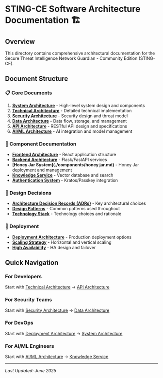 # STING-CE Software Architecture Documentation 🏗️

## Overview
This directory contains comprehensive architectural documentation for the Secure Threat Intelligence Network Guardian - Community Edition (STING-CE).

## Document Structure

### 📋 Core Documents
1. **[System Architecture](./system-architecture.md)** - High-level system design and components
2. **[Technical Architecture](./technical-architecture.md)** - Detailed technical implementation
3. **[Security Architecture](./security-architecture.md)** - Security design and threat model
4. **[Data Architecture](./data-architecture.md)** - Data flow, storage, and management
5. **[API Architecture](./api-architecture.md)** - RESTful API design and specifications
6. **[AI/ML Architecture](./ai-ml-architecture.md)** - AI integration and model management

### 🔧 Component Documentation
- **[Frontend Architecture](./components/frontend.md)** - React application structure
- **[Backend Architecture](./components/backend.md)** - Flask/FastAPI services
- **[Honey Jar System](./components/honey jar.md)** - Honey Jar deployment and management
- **[Knowledge Service](./components/knowledge-service.md)** - Vector database and search
- **[Authentication System](./components/authentication.md)** - Kratos/Passkey integration

### 📐 Design Decisions
- **[Architecture Decision Records (ADRs)](./decisions/)** - Key architectural choices
- **[Design Patterns](./patterns.md)** - Common patterns used throughout
- **[Technology Stack](./tech-stack.md)** - Technology choices and rationale

### 🚀 Deployment
- **[Deployment Architecture](./deployment.md)** - Production deployment options
- **[Scaling Strategy](./scaling.md)** - Horizontal and vertical scaling
- **[High Availability](./high-availability.md)** - HA design and failover

## Quick Navigation

### For Developers
Start with [Technical Architecture](./technical-architecture.md) → [API Architecture](./api-architecture.md)

### For Security Teams
Start with [Security Architecture](./security-architecture.md) → [Data Architecture](./data-architecture.md)

### For DevOps
Start with [Deployment Architecture](./deployment.md) → [System Architecture](./system-architecture.md)

### For AI/ML Engineers
Start with [AI/ML Architecture](./ai-ml-architecture.md) → [Knowledge Service](./components/knowledge-service.md)

---

*Last Updated: June 2025*
